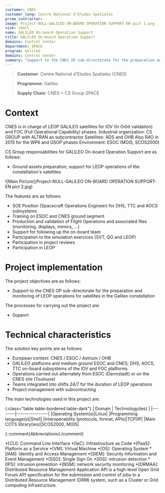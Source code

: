 ```yaml
---
customer: CNES
customer_long: Centre National d'Etudes Spatiales
prime_contractor: 
image: Project-NULL-GALILEO ON-BOARD OPERATION SUPPORT-EN pict 1.png
size: small
name: GALILEO On-board Operation Support
title: GALILEO On-board Operation Support
domains: Control Center
department: SPACE
program: Galileo
domains: Control Center
summary: "Support to the CNES OP sub-directorate for the preparation and monitoring of LEOP operations for satellites in the Galileo constellation"
---
```


> __Customer__\: Centre National d'Etudes Spatiales (CNES)

> __Programme__\: Galileo

> __Supply Chain__\: CNES >  CS Group SPACE


# Context

CNES is in charge of LEOP GALILEO satellites for IOV (In Orbit validation) and FOC (Full Operational Capability) phases.
Industrial organization: CS GROUP with ALTRAN as subcontractor
Satellites: ADS and OHB
Also RAO in 2015 for the WP6 and GSOP phases
Environment: ESOC (MOIS, SCOS2000)

CS Group responsabilities for GALILEO On-board Operation Support are as follows:
* Ground assets preparation, support for LEOP operations of the constellation's satellites

![Main Picture](Project-NULL-GALILEO ON-BOARD OPERATION SUPPORT-EN pict 2.jpg)

The features are as follows:
* SOE Position (Spacecraft Operations Engineer) for DHS, TTC and AOCS subsystems
* Training on ESOC and CNES ground segment
* Production and validation of Flight Operations and associated files (monitoring, displays, mimics, …)
* Support for following up the on-board team
* Participation to the simulation exercices (SVT, QO and LEOP)
* Participation in project reviews
* Participation in LEOP

# Project implementation

The project objectives are as follows:
* Support to the CNES OP sub-directorate for the preparation and monitoring of LEOP operations for satellites in the Galileo constellation

The processes for carrying out the project are:
* Support

# Technical characteristics

The solution key points are as follows:
* European context: CNES / ESOC / Astrium / OHB
* GALILEO platforms and medium ground ESOC and CNES; DHS, AOCS, TTC on-board subsystems of the IOV and FOC platforms
* Operations carried out alternately from ESOC (Darmstadt) or on the CNES site (Toulouse)
* Teams integrated into shifts 24/7 for the duration of LEOP operations
* Project management with subcontracting



The main technologies used in this project are:

{:class="table table-bordered table-dark"}
| Domain | Technology(ies) |
|--------|----------------|
|Operating System(s)|Linux|
|Programming language(s)|Shell|
|Interoperability (protocols, format, APIs)|TCP/IP|
|Main COTS library(ies)|SCOS2000, MOIS|



{::comment}Abbreviations{:/comment}

*[CLI]: Command Line Interface
*[IaC]: Infrastructure as Code
*[PaaS]: Platform as a Service
*[VM]: Virtual Machine
*[OS]: Operating System
*[IAM]: Identity and Access Management
*[SIEM]: Security Information and Event Management
*[SSO]: Single Sign On
*[IDS]: intrusion detection
*[IPS]: intrusion prevention
*[NSM]: network security monitoring
*[DRMAA]: Distributed Resource Management Application API is a high-level Open Grid Forum API specification for the submission and control of jobs to a Distributed Resource Management (DRM) system, such as a Cluster or Grid computing infrastructure.
